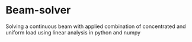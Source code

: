 # Beam-solver
Solving a continuous beam with applied combination of concentrated and uniform load using linear analysis in python and numpy

